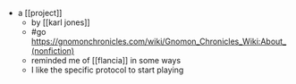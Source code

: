 - a [[project]]
	- by [[karl jones]]
	- #go https://gnomonchronicles.com/wiki/Gnomon_Chronicles_Wiki:About_(nonfiction)
	- reminded me of [[flancia]] in some ways
	- I like the specific protocol to start playing
